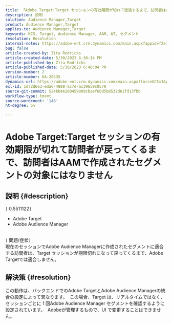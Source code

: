 ```yaml
---
title: 「Adobe Target:Target セッションの有効期限が切れて復活するまで、訪問者はAAMで作成されたセグメントの対象にはなりません」
description: 説明
solution: Audience Manager,Target
product: Audience Manager,Target
applies-to: Audience Manager,Target
keywords: KCS, Target, Audience Manager, AAM, AT, セグメント
resolution: Resolution
internal-notes: https://adobe-ent.crm.dynamics.com/main.aspx?appid=f2e74f34-7119-ea11-a811-000d3a5936c5&forceUCI=1&newWindow=true&pagetype=entityrecord&etn=knowledgearticle&id=45e8e885-2b47-e911-a952-000d3a34ebb5
bug: false
article-created-by: Zita Rodricks
article-created-date: 5/30/2023 6:38:14 PM
article-published-by: Zita Rodricks
article-published-date: 5/30/2023 6:40:04 PM
version-number: 2
article-number: KA-20535
dynamics-url: https://adobe-ent.crm.dynamics.com/main.aspx?forceUCI=1&pagetype=entityrecord&etn=knowledgearticle&id=0088281f-19ff-ed11-8f6e-6045bd0063aa
exl-id: 1d72d663-eda6-4888-ac7e-ac39659c0570
source-git-commit: 524bb46260459809cbaef68d5b8532d61fd13fbb
workflow-type: tm+mt
source-wordcount: '146'
ht-degree: 5%

---
```


# Adobe Target:Target セッションの有効期限が切れて訪問者が戻ってくるまで、訪問者はAAMで作成されたセグメントの対象にはなりません

## 説明 {#description}

`[` 0.5511122`]` <br>
- Adobe Target
- Adobe Audience Manager

<br>`[` 問題/症状`]` <br>
現在のセッションでAdobe Audience Managerに作成されたセグメントに適合する訪問者は、Target セッションが期限切れになって戻ってくるまで、Adobe Targetでは適合しません。


## 解決策 {#resolution}


この動作は、バックエンドでのAdobe TargetとAdobe Audience Managerの統合の設定によって異なります。  この場合、Target は、リアルタイムではなく、セッションごとに 1 回Adobe Audience Manager セグメントを確認するように設定されています。  Adobeが管理するもので、UI で変更することはできません。
